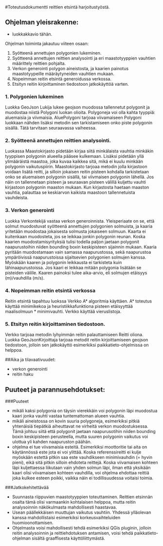#Toteutusdokumentti reittien etsintä harjoitustyöstä.

## Ohjelman yleisrakenne:

- luokkakkavio tähän.

Ohjelman toiminta jakautuu viiteen osaan:

1. Syötteenä annettujen polygonien lukeminen. 
2. Syötteenä annettujen reittien analysointi ja eri maastotyyppien vauhtien määrittely reittien pohjalta.
3. Verkon generointi polygon aineistosta, ja kaarien painotus maastotyypeille määräytyneiden vauhtien mukaan.
4. Nopeimman reitin etsintä generoidussa verkossa.
5. Etsityn reitin kirjoittaminen tiedostoon jatkokäyttöä varten.

### 1. Polygonien lukeminen
Luokka GeoJson Lukija lukee geojson muodossa tallennetut polygonit ja muodostaa niistä Polygoni luokan olioita. 
Polygoneja voi olla kahta tyyppiä: aluemaisia ja viivmaisia. AluePolygoni tarjoaa viivamaiseen Polygoni luokkaan nähden lisäksi metodin sen tarkistamiseen onko piste polygonin sisällä. Tätä tarvitaan seuraavassa vaiheessa.

### 2. Syötteenä annettujen reittien analysointi.
Luokassa Maastokirjasto pidetään kirjaa siitä minkälaista vauhtia minkäkin tyyppisen polygonin alueella pääsee kulkemaan. Lisäksi pidetään yllä ylimääräistä maastoa, joka kuvaa kaikkea sitä, mikä ei kuulu minkään polygonin vaikutuspiirin. Maastokirjasto tarjoaa metodin jolla kirjastoon voidaan lisätä reitti, ja silloin jokaisen reitin pisteen kohdalla tarkistetaan onko se aluemaisen polygonin sisällä, tai viivmaisen polygonin lähellä. Jos näin on tallennetaan pisteen ja seuraavan pisteen välillä kuljettu vauhti kirjastoon polygonin maaston mukaan. Kun kirjastosta haetaan maaston vauhtia, palauttaa se keskiarvon kaikista maastoon tallennetuista vauhdeista.

### 3. Verkon generointi
Luokka Verkontekijä vastaa verkon generoinnista. Yleisperiaate on se, että solmut muodostuvat syötteenä annettujen polygonien solmuista, ja kaaria yritetään muodostaa jokaisesta solmusta jokaiseen solmuun. Kaarta ei kuitenkaan muodosteta, jos se leikkaa jonkin polygonin reunan. Koska kaarien muodostamisyrityksiä tulisi todella paljon jaetaan polygonit naapurustoihin niiden bounding boxin keskipisteen sijainnin mukaan. Kaaria pyritään muodostamaan vain samassa naapurustossa, sekä naapurustoa ympäröivissä naapurustoissa sijaitsevien polygonien solmujen kanssa. Myöskään kaaren ja polygonin leikkausta ei tarkisteta kuin lähinaapurustoissa. Jos kaari ei leikkaa mitään polygonia lisätään se pisteiden välille. Kaaren painoksi tulee aika-arvio, eli solmujen etäisyys (m)/vauhdilla (m/s).

### 4. Nopeimman reitin etsintä verkossa
Reitin etsintä tapahtuu luokssa Verkko A* algoritmia käyttäen. A* toteutus käyttää minimikekoa ja heuristiikkafunktiona pisteen etäisyyttää maalisolmuun * minimivauhti. Verkko käyttää vieruslistoja.

### 5. Etsityn reitin kirjoittaminen tiedostoon.
Verkko tarjoaa metodin lyhyimmän reitin palauttamiseen Reitti oliona. Luokka GeoJsonKirjoittaja tarjoaa metodit reitin kirjoittamiseen geojson tiedostoon, jolloin sen jatkokäyttö esimerkiksi paikkatieto-ohjelmissa on helppoa.


##Aika ja tilavaativuudet:

* verkon generointi
* reitin haku


## Puuteet ja parannusehdotukset:

###Puuteet
* mikäli kaksi polygonia on täysin vierekkäin voi polygonin läpi muodostua kaari jonka vauhti vastaa tuntemattoman alueen vauhtia.
* mikäli aineistossa on kovin suuria polygoneja, esimerkiksi pitkiä yhtenäisiä tiepätkiä aiheuttavat ne virheitä verkon muodostuksessa. Tämä johtuu siitä että polygonit jaetaan naapurusotihin niiden bounding boxin keskipisteen perusteella, mutta suuren polygonin vaikutus voi ulottua yli kahden naapuruston päähän.
* ohjelma ei tue viivamaisia esteitä. Esimerkiksi moottoritie tai aita on käytännössä este jota ei voi ylittää. Koska referenssireitti ei kulje myöskään estettä pitkin saa este vauhdikseen minimivauhdin (= hyvin pieni), eikä sitä pitkin silloin ehdoteta reittejä. Koska viivamaisen kohteen läpi kuljettaessa liikutaan vain yhden solmun läpi, ilman että yksikään kaari olisi viivamaisen kohteen vauhdilla, voi ohjelma ehdottaa reittiä joka kulkee esteen poikki, vaikka näin ei todillisuudessa voitaisi toimia.


###Jatkokehitettävää
* Suunnasta riippuvien maastotyyppien toteuttaminen. Reittien etsinnän osalta tämä olisi varmaankin kohtalaisen helppoa, mutta reitin analysoinnin näkökulmasta mahdollisesti haastavaa.
* Usean päällekkäisen muuttujan vaikutus vauhtiin. Yhdessä ylläolevan kanssa mahdollistaisi esimerkiksi korkeusvaihteluiden huomioonottamisen.
* Ohjelmasta voisi mahdollisesti tehdä esimerkiksi QGis pluginin, jolloin reitin analysoinnin ja reittiehdotuksen antamisen, voisi tehdä paikkatieto-ohjelman sisältä graaffisesta käyttöliittymästä.




